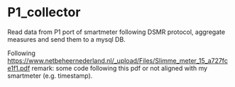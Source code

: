 # P1_collector

Read data from P1 port of smartmeter following DSMR protocol, aggregate measures and send them to a mysql DB.

Following https://www.netbeheernederland.nl/_upload/Files/Slimme_meter_15_a727fce1f1.pdf
remark: some code following this pdf or not aligned with my smartmeter (e.g. timestamp).